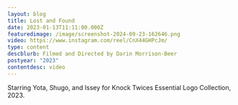 ```yaml
---
layout: blog
title: Lost and Found
date: 2023-01-13T11:11:00.000Z
featuredimage: /image/screenshot-2024-09-23-162646.png
video: https://www.instagram.com/reel/CnX44GHPcJm/
type: content
descblurb: Filmed and Directed by Darin Morrison-Beer
postyear: "2023"
contentdesc: video
---
```

Starring Yota, Shugo, and Issey for Knock Twices Essential Logo Collection, 2023.
